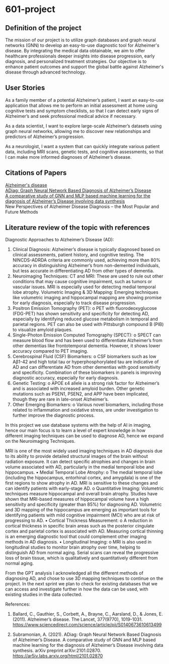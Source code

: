 # 601-project
## Definition of the project
The mission of our project is to utilize graph databases and graph neural networks (GNN) to develop an easy-to-use diagnostic tool for Alzheimer's disease. By integrating the medical data obtainable, we aim to offer healthcare professionals deeper insights into disease progression, early diagnosis, and personalized treatment strategies. Our objective is to enhance patient outcomes and support the global battle against Alzheimer's disease through advanced technology.

## User Stories
As a family member of a potential Alzheimer’s patient, I want an easy-to-use application that allows me to perform an initial assessment at home using cognitive tests and symptom checklists, so that I can detect early signs of Alzheimer’s and seek professional medical advice if necessary.

As a data scientist, I want to explore large-scale Alzheimer’s datasets using graph neural networks, allowing me to discover new relationships and predictors of Alzheimer’s progression.

As a neurologist, I want a system that can quickly integrate various patient data, including MRI scans, genetic tests, and cognitive assessments, so that I can make more informed diagnoses of Alzheimer’s disease.

## Citations of Papers
[Alzheimer's disease](https://www.sciencedirect.com/science/article/pii/S0140673610613499)  
[ADiag: Graph Neural Network Based Diagnosis of Alzheimer’s Disease](https://ar5iv.labs.arxiv.org/html/2101.02870)  
[A comparative study of GNN and MLP based machine learning for the
diagnosis of Alzheimer’s Disease involving data synthesis](https://www.sciencedirect.com/science/article/pii/S0893608023006020?via%3Dihub)  
New Perspectives of Alzheimer Disease Diagnosis – the Most Popular and Future Methods

## Literature review of the topic with references 
 Diagnostic Approaches to Alzheimer’s Disease (AD):
1.	Clinical Diagnosis:
	Alzheimer’s disease is typically diagnosed based on clinical assessments, patient history, and cognitive testing. The NINCDS-ADRDA criteria are commonly used, achieving more than 80% accuracy in distinguishing Alzheimer’s from non-demented individuals, but less accurate in differentiating AD from other types of dementia.
2.	Neuroimaging Techniques:
  CT and MRI: These are used to rule out other conditions that may cause cognitive impairment, such as tumors or vascular issues. MRI is especially used for detecting medial temporal lobe atrophy.
	Volumetric Imaging & 3D Mapping: Emerging techniques like volumetric imaging and hippocampal mapping are showing promise for early diagnosis, especially to track disease progression.
3.	Positron Emission Tomography (PET):
o	PET with fluorodeoxyglucose (FDG-PET) has shown sensitivity and specificity for detecting AD, especially by identifying reduced glucose metabolism in temporal and parietal regions. PET can also be used with Pittsburgh compound B (PIB) to visualize amyloid plaques.
4.	Single-Photon Emission Computed Tomography (SPECT):
o	SPECT can measure blood flow and has been used to differentiate Alzheimer’s from other dementias like frontotemporal dementia. However, it shows lower accuracy compared to PET imaging.
5.	Cerebrospinal Fluid (CSF) Biomarkers:
o	CSF biomarkers such as low Aβ1-42 and high total tau or hyperphosphorylated tau are indicative of AD and can differentiate AD from other dementias with good sensitivity and specificity. Combination of these biomarkers in panels is improving diagnostic accuracy, especially for early diagnosis.
6.	Genetic Testing:
o	APOE ε4 allele is a strong risk factor for Alzheimer’s and is associated with increased amyloid burden. Other genetic mutations such as PSEN1, PSEN2, and APP have been implicated, though they are rare in late-onset Alzheimer’s.
7.	Other Emerging Biomarkers:
o	Various novel biomarkers, including those related to inflammation and oxidative stress, are under investigation to further improve the diagnostic process.


In this project we use database systems with the help of AI in imaging, hence our main focus is to learn a level of expert knowledge in how different imaging techniques can be used to diagnose AD, hence we expand on the Neuroimaging Techniques. 

MRI is one of the most widely used imaging techniques in AD diagnosis due to its ability to provide detailed structural images of the brain without radiation exposure. It can detect specific atrophies and changes in brain volume associated with AD, particularly in the medial temporal lobe and hippocampus.
•	Medial Temporal Lobe Atrophy:
o	The medial temporal lobe (including the hippocampus, entorhinal cortex, and amygdala) is one of the first regions to show atrophy in AD. MRI is sensitive to these changes and can identify patients with early-stage AD.
o	Quantitative Imaging: Volumetric techniques measure hippocampal and overall brain atrophy. Studies have shown that MRI-based measures of hippocampal volume have a high sensitivity and specificity (greater than 85%) for diagnosing AD. Volumetric and 3D mapping of the hippocampus are emerging as important tools for identifying patients with mild cognitive impairment (MCI) who are at risk of progressing to AD.
•	Cortical Thickness Measurement:
o	A reduction in cortical thickness in specific brain areas such as the posterior cingulate cortex and parietal cortex is associated with AD. Measuring cortical thinning is an emerging diagnostic tool that could complement other imaging methods in AD diagnosis.
•	Longitudinal Imaging:
o	MRI is also used in longitudinal studies to monitor brain atrophy over time, helping to distinguish AD from normal aging. Serial scans can reveal the progressive loss of brain tissue, which is qualitatively and quantitatively different from normal aging.

From the GPT analysis I acknowledged all the different methods of diagnosing AD, and chose to use 3D mapping techniques to continue on the project. In the next sprint we plan to check for existing databases that we can access and investigate further in how the data can be used, with existing studies in the data collected. 

References:
1.	Ballard, C., Gauthier, S., Corbett, A., Brayne, C., Aarsland, D., & Jones, E. (2011). Alzheimer’s disease. The Lancet, 377(9770), 1019-1031.
https://www.sciencedirect.com/science/article/pii/S0140673610613499

2.	Subramonian, A. (2021). ADiag: Graph Neural Network Based Diagnosis of Alzheimer’s Disease. A comparative study of GNN and MLP based machine learning for the diagnosis of Alzheimer’s Disease involving data synthesis. 
arXiv preprint arXiv:2101.02870. 
https://ar5iv.labs.arxiv.org/html/2101.02870


  
